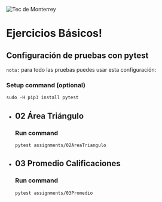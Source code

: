 ![Tec de Monterrey](images/logotecmty.png)
# Ejercicios Básicos!

## Configuración de pruebas con **pytest**

`nota:` para todo las pruebas puedes usar esta configuración:
### Setup command (optional)
```
sudo -H pip3 install pytest
```

- ## 02 Área Triángulo
    ### Run command
    ```
    pytest assignments/02AreaTriangulo
    ```

- ## 03 Promedio Calificaciones
    ### Run command
    ```
    pytest assignments/03Promedio
    ```

